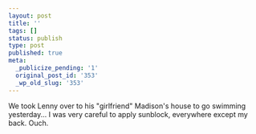 ```yaml
---
layout: post
title: ''
tags: []
status: publish
type: post
published: true
meta:
  _publicize_pending: '1'
  original_post_id: '353'
  _wp_old_slug: '353'
---
```

We took Lenny over to his "girlfriend" Madison's house to go swimming yesterday...  I was very careful to apply sunblock, everywhere except my back.  Ouch.
